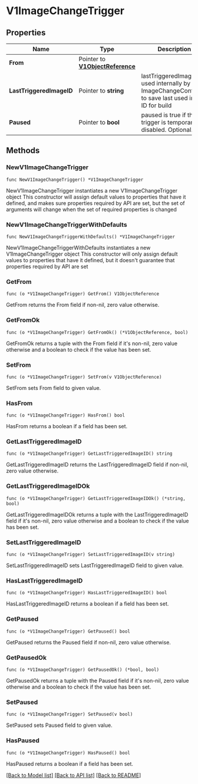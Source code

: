# V1ImageChangeTrigger

## Properties

Name | Type | Description | Notes
------------ | ------------- | ------------- | -------------
**From** | Pointer to [**V1ObjectReference**](V1ObjectReference.md) |  | [optional] 
**LastTriggeredImageID** | Pointer to **string** | lastTriggeredImageID is used internally by the ImageChangeController to save last used image ID for build | [optional] 
**Paused** | Pointer to **bool** | paused is true if this trigger is temporarily disabled. Optional. | [optional] 

## Methods

### NewV1ImageChangeTrigger

`func NewV1ImageChangeTrigger() *V1ImageChangeTrigger`

NewV1ImageChangeTrigger instantiates a new V1ImageChangeTrigger object
This constructor will assign default values to properties that have it defined,
and makes sure properties required by API are set, but the set of arguments
will change when the set of required properties is changed

### NewV1ImageChangeTriggerWithDefaults

`func NewV1ImageChangeTriggerWithDefaults() *V1ImageChangeTrigger`

NewV1ImageChangeTriggerWithDefaults instantiates a new V1ImageChangeTrigger object
This constructor will only assign default values to properties that have it defined,
but it doesn't guarantee that properties required by API are set

### GetFrom

`func (o *V1ImageChangeTrigger) GetFrom() V1ObjectReference`

GetFrom returns the From field if non-nil, zero value otherwise.

### GetFromOk

`func (o *V1ImageChangeTrigger) GetFromOk() (*V1ObjectReference, bool)`

GetFromOk returns a tuple with the From field if it's non-nil, zero value otherwise
and a boolean to check if the value has been set.

### SetFrom

`func (o *V1ImageChangeTrigger) SetFrom(v V1ObjectReference)`

SetFrom sets From field to given value.

### HasFrom

`func (o *V1ImageChangeTrigger) HasFrom() bool`

HasFrom returns a boolean if a field has been set.

### GetLastTriggeredImageID

`func (o *V1ImageChangeTrigger) GetLastTriggeredImageID() string`

GetLastTriggeredImageID returns the LastTriggeredImageID field if non-nil, zero value otherwise.

### GetLastTriggeredImageIDOk

`func (o *V1ImageChangeTrigger) GetLastTriggeredImageIDOk() (*string, bool)`

GetLastTriggeredImageIDOk returns a tuple with the LastTriggeredImageID field if it's non-nil, zero value otherwise
and a boolean to check if the value has been set.

### SetLastTriggeredImageID

`func (o *V1ImageChangeTrigger) SetLastTriggeredImageID(v string)`

SetLastTriggeredImageID sets LastTriggeredImageID field to given value.

### HasLastTriggeredImageID

`func (o *V1ImageChangeTrigger) HasLastTriggeredImageID() bool`

HasLastTriggeredImageID returns a boolean if a field has been set.

### GetPaused

`func (o *V1ImageChangeTrigger) GetPaused() bool`

GetPaused returns the Paused field if non-nil, zero value otherwise.

### GetPausedOk

`func (o *V1ImageChangeTrigger) GetPausedOk() (*bool, bool)`

GetPausedOk returns a tuple with the Paused field if it's non-nil, zero value otherwise
and a boolean to check if the value has been set.

### SetPaused

`func (o *V1ImageChangeTrigger) SetPaused(v bool)`

SetPaused sets Paused field to given value.

### HasPaused

`func (o *V1ImageChangeTrigger) HasPaused() bool`

HasPaused returns a boolean if a field has been set.


[[Back to Model list]](../README.md#documentation-for-models) [[Back to API list]](../README.md#documentation-for-api-endpoints) [[Back to README]](../README.md)


